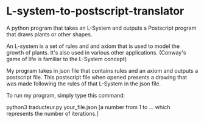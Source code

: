 # L-system-to-postscript-translator
A python program that takes an L-System and outputs a Postscript program that draws plants or other shapes.

An L-system is a set of rules and and axiom that is used to model the growth of plants. It's also used in various other applications. (Conway's game of life is familiar to the L-System concept) 

My program takes in json file that contains rules and an axiom and outputs a postscript file.
This postscript file when opened presents a drawing that was made following the rules of that L-System in the json file.

To run my program, simply type this command:

python3 traducteur.py your_file.json [a number from 1 to ... which represents the number of iterations.]

